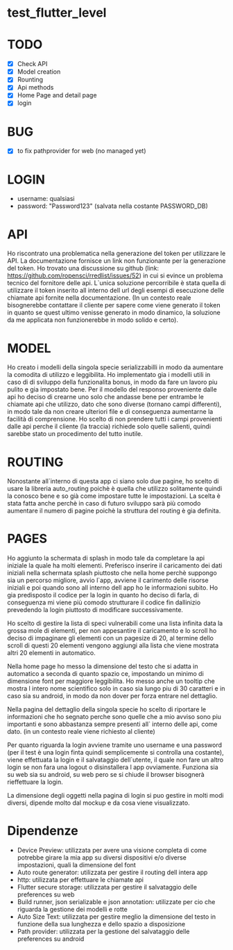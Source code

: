 # test_flutter_level


# TODO
* [x] Check API
* [x] Model creation
* [x] Rounting 
* [x] Api methods
* [x] Home Page and detail page
* [x] login

# BUG
* [X] to fix pathprovider for web (no managed yet) 

# LOGIN
* username: qualsiasi
* password: "Password123" (salvata nella costante PASSWORD_DB)


# API
Ho riscontrato una problematica nella generazione del token per utilizzare le API.
La documentazione fornisce un link non funzionante per la generazione del token. 
Ho trovato una discussione su  github (link: https://github.com/ropensci/rredlist/issues/52) in cui si evince un problema tecnico del fornitore delle api.
L`unica soluzione percorribile è stata quella di utilizzare il token inserito all interno dell url degli esempi di esecuzione delle chiamate api fornite nella documentazione.
(In un contesto reale bisognerebbe contattare il cliente per sapere come viene generato il token in quanto se quest ultimo venisse generato in modo dinamico, la soluzione da me applicata non funzionerebbe in modo solido e certo).

# MODEL
Ho creato i modelli della singola specie serializzabilli in modo da aumentare la comodita di utilizzo e leggibilita.
Ho implementato gia i modelli utili in caso di di sviluppo della funzionalita bonus, in modo da fare un lavoro piu pulito e gia impostato bene.
Per il modello del responso proveniente dalle api ho deciso di crearne uno solo che andasse bene per entrambe le chiamate api che utilizzo, dato che sono diverse (tornano campi differenti), in modo tale da non creare ulteriori file e di conseguenza aumentarne la facilità di comprensione.
Ho scelto di non prendere tutti i campi provenienti dalle api perche il cliente (la traccia) richiede solo quelle salienti, quindi sarebbe stato un procedimento del tutto inutile.

# ROUTING
Nonostante all`interno di questa app ci siano solo due pagine, ho scelto di usare la libreria auto_routing poichè è quella che utilizzo solitamente quindi la conosco bene e so già come impostare tutte le impostazioni.
La scelta è stata fatta anche perchè in caso di futuro sviluppo sarà più comodo aumentare il numero di pagine poichè la struttura del routing è gia definita.

# PAGES
Ho aggiunto la schermata di splash in modo tale da completare la api iniziale la quale ha molti elementi.
Preferisco inserire il caricamento dei dati iniziali nella schermata splash piuttosto che nella home perchè suppongo sia un percorso migliore, avvio l`app, avviene il carimento delle risorse iniziali e poi quando sono all interno dell app ho le informazioni subito. 
Ho gia predisposto il codice per la login in quanto ho deciso di farla, di conseguenza mi viene più comodo strutturare il codice fin dallinizio prevedendo la login piuttosto di modificare successivamente.

Ho scelto di gestire la lista di speci vulnerabili come una lista infinita data la grossa mole di elementi, per non appesantire il caricamento e lo scroll ho deciso di impaginare gli elementi con un pagesize di 20, al termine dello scroll di questi 20 elementi vengono aggiungi alla lista che viene mostrata altri 20 elementi in automatico.

Nella home page ho messo la dimensione del testo che si adatta in automatico a seconda di quanto spazio ce, impostando un minimo di dimensione font per maggiore leggibilita. Ho messo anche un tooltip che mostra l intero nome scientifico solo in caso sia lungo piu di 30 caratteri e in caso sia su android, in modo da non dover per forza entrare nel dettaglio.

Nella pagina del dettaglio della singola specie ho scelto di riportare le informazioni che ho segnato perche sono quelle che a mio avviso sono piu importanti e sono abbastanza sempre presenti all` interno delle api, come dato. (in un contesto reale viene richiesto al cliente)

Per quanto riguarda la login avviene tramite uno username e una password (per il test è una login finta quindi semplicemente si controlla una costante), viene effettuata la login e il salvataggio dell`utente, il quale non fare un altro login se non fara una logout o disinstallera l app ovviamente. Funziona sia su web sia su android, su web pero se si chiude il browser bisognerà rieffettuare la login. 

La dimensione degli oggetti nella pagina di login si puo gestire in molti modi diversi, dipende molto dal mockup e da cosa viene visualizzato.

# Dipendenze

* Device Preview: utilizzata per avere una visione completa di come potrebbe girare la mia app su diversi dispositivi e/o diverse impostazioni, quali la dimensione del font
* Auto route generator: utilizzata per gestire il routing dell intera app
* http: utilizzata per effettuare le chiamate api
* Flutter secure storage: utilizzata per gestire il salvataggio delle preferences su web
* Build runner, json serializable e json annotation: utilizzate per cio che riguarda la gestione dei modelli e rotte
* Auto Size Text: utilizzata per gestire meglio la dimensione del testo in funzione della sua lunghezza e dello spazio a disposizione
* Path provider: utilizzata per la gestione del salvataggio delle preferences su android


